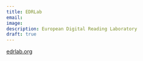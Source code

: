 ```yaml
---
title: EDRLab
email: 
image: 
description: European Digital Reading Laboratory
draft: true
---
```



[edrlab.org](https://www.edrlab.org/about/)
